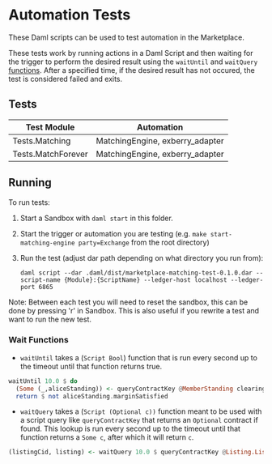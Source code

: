 Automation Tests
===================

These Daml scripts can be used to test automation in the Marketplace.

These tests work by running actions in a Daml Script and then waiting for the trigger to perform
the desired result using the `waitUntil` and `waitQuery` [functions](#wait-functions). After a
specified time, if the desired result has not occured, the test is considered failed and exits.

## Tests

| Test Module        | Automation                      |
|--------------------|---------------------------------|
| Tests.Matching     | MatchingEngine, exberry_adapter |
| Tests.MatchForever | MatchingEngine, exberry_adapter |

## Running
To run tests:

1. Start a Sandbox with `daml start` in this folder.
2. Start the trigger or automation you are testing (e.g. `make start-matching-engine party=Exchange` from the root directory)
3. Run the test (adjust dar path depending on what directory you run from):

    `daml script --dar .daml/dist/marketplace-matching-test-0.1.0.dar --script-name {Module}:{ScriptName} --ledger-host localhost --ledger-port 6865`

Note: Between each test you will need to reset the sandbox, this can be done by pressing 'r' in Sandbox.
This is also useful if you rewrite a test and want to run the new test.

### Wait Functions
- `waitUntil` takes a (`Script Bool`) function that is run every second  up to the timeout until that function
returns true.

```haskell
waitUntil 10.0 $ do
  (Some (_,aliceStanding)) <- queryContractKey @MemberStanding clearinghouse (clearinghouse, alice.customer)
  return $ not aliceStanding.marginSatisfied
```

- `waitQuery` takes a (`Script (Optional c))` function meant to be used with a script query like
`queryContractKey` that returns an `Optional` contract if found. This lookup is run every second up to
the timeout until that function returns a `Some c`, after which it will return `c`.

```haskell
(listingCid, listing) <- waitQuery 10.0 $ queryContractKey @Listing.Listing exchange (operator, exchange, listingId)
```

